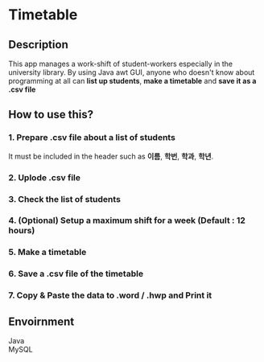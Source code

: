 # Timetable

## Description

This app manages a work-shift of student-workers especially in the university library. By using Java awt GUI, anyone who doesn't know about programming at all can **list up students**, **make a timetable** and **save it as a .csv file** 

## How to use this?

### 1. Prepare .csv file about a list of students

It must be included in the header such as **이름**, **학번**, **학과**, **학년**.

### 2. Uplode .csv file

### 3. Check the list of students

### 4. (Optional) Setup a maximum shift for a week (Default : 12 hours)

### 5. Make a timetable

### 6. Save a .csv file of the timetable

### 7. Copy & Paste the data to .word / .hwp and Print it

## Envoirnment
Java  
MySQL



```python

```
